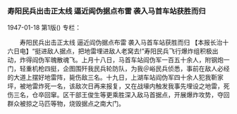 ### 寿阳民兵出击正太线  逼近阎伪据点布雷  袭入马首车站获胜而归

1947-01-18
第1版()
专栏：

　　寿阳民兵出击正太线
    逼近阎伪据点布雷
    袭入马首车站获胜而归
    【本报长治十六日电】“挺进敌人据点，把地雷埋进敌人老窝去!”寿阳民兵飞行爆炸组积极出动，炸得阎伪军魄散魂飞。上月十八日，马首车站阎伪军一百五十余人，附钢炮一门，轻重机枪四挺，企图围歼我民兵轮防队，为我＠峪民兵侦悉，事前在敌人必经的大道上摆好地雷阵，毙伤敌三名。十九日，上湖车站阎伪军四十余人犯我靳家坪，被地雷炸死一名，该敌次日再来报复，又在战壕内触发我事先埋设之地雷，死伤三名，仓卒回窜。区干部王俊生等更乘胜深入敌马首据点，开展爆炸攻势，夺回群众被掠之马匹等物，烧毁据点之南大门。
